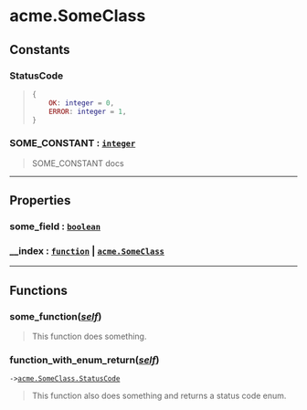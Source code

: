 # acme.SomeClass<a name="acme.SomeClass"></a>  

<!-- toc -->
  
## Constants
### StatusCode<a name="StatusCode"></a>
> ```lua
> {
>     OK: integer = 0,
>     ERROR: integer = 1,
> }
> ```
### SOME_CONSTANT : [`integer`](../../API/builtins/integer.md)<a name="SOME_CONSTANT"></a>
> SOME_CONSTANT docs
  

---  
## Properties
### some_field : [`boolean`](../../API/builtins/boolean.md)<a name="some_field"></a>
### __index : [`function`](../../API/builtins/function.md) | [`acme.SomeClass`](../../API/acme/acme.SomeClass.md)<a name="__index"></a>
  

---  
## Functions
### some_function([*self*](../../API/builtins/self.md))<a name="some_function"></a>
> This function does something.
### function_with_enum_return([*self*](../../API/builtins/self.md))<a name="function_with_enum_return"></a>
`->`[`acme.SomeClass.StatusCode`](acme.SomeClass.md#StatusCode)  

> This function also does something and returns a status code enum.  

